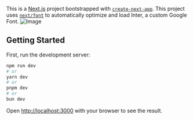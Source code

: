 This is a [Next.js](https://nextjs.org/) project bootstrapped with [`create-next-app`](https://github.com/vercel/next.js/tree/canary/packages/create-next-app).
This project uses [`next/font`](https://nextjs.org/docs/basic-features/font-optimization) to automatically optimize and load Inter, a custom Google Font.
![Image](https://github.com/user-attachments/assets/edbcba22-035a-40ec-8275-b9962a8f8316)

## Getting Started

First, run the development server:

```bash
npm run dev
# or
yarn dev
# or
pnpm dev
# or
bun dev
```

Open [http://localhost:3000](http://localhost:3000) with your browser to see the result.




